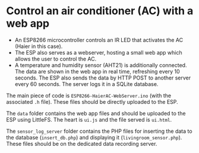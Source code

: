 # Control an air conditioner (AC) with a web app 

- An ESP8266 microcontroller controls an IR LED that activates the AC (Haier in this case).
- The ESP also serves as a webserver, hosting a small web app which allows the user to control the AC. 
- A temperature and humidity sensor (AHT21) is additionally connected. The data are shown in the web app in real time, refreshing every 10 seconds. The ESP also sends the data by HTTP POST to another server every 60 seconds. The server logs it in a SQLite database.

The main piece of code is `ESP8266-HaierAC-WebServer.ino` (with the associated `.h` file). These files should be directly uploaded to the ESP.

The `data` folder contains the web app files and should be uploaded to the ESP using LittleFS. The heart is `ui.js` and the file served is `ui.html`. 

The `sensor_log_server` folder contains the PHP files for inserting the data to the database (`insert_db.php`) and displaying it (`livingroom_sensor.php`). These files should be on the dedicated data recording server.
